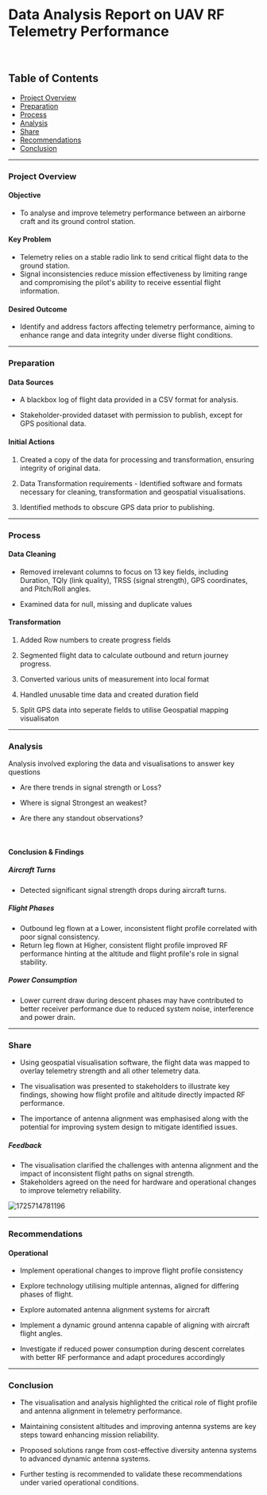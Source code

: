 # Data Analysis Report on UAV RF Telemetry Performance 
<br />

## Table of Contents

- [Project Overview](#project-overview)
- [Preparation](#preparation)
- [Process](#process)
- [Analysis](#analysis)
- [Share](#share)
- [Recommendations](#recommendations)
- [Conclusion](#conclusion)

---


### Project Overview

#### Objective
- To analyse and improve telemetry performance between an airborne craft and its ground control station.

#### Key Problem
- Telemetry relies on a stable radio link to send critical flight data to the ground station.
- Signal inconsistencies reduce mission effectiveness by limiting range and compromising the pilot's ability to receive essential flight information.

#### Desired Outcome
- Identify and address factors affecting telemetry performance, aiming to enhance range and data integrity under diverse flight conditions.
  
---


### Preparation

#### Data Sources
- A blackbox log of flight data provided in a CSV format for analysis.

- Stakeholder-provided dataset with permission to publish, except for GPS positional data.

#### Initial Actions

1.  Created a copy of the data for processing and transformation, ensuring integrity of original data.

2.  Data Transformation requirements - Identified software and formats necessary for cleaning, transformation and geospatial visualisations.

3.  Identified methods to obscure GPS data prior to publishing.

---


### Process

#### Data Cleaning

- Removed irrelevant columns to focus on 13 key fields, including Duration, TQly (link quality), TRSS (signal strength), GPS coordinates, and Pitch/Roll angles.

- Examined data for null, missing and duplicate values

#### Transformation

1.  Added Row numbers to create progress fields

2.  Segmented flight data to calculate outbound and return journey progress.

3.  Converted various units of measurement into local format

4.  Handled unusable time data and created duration field

5.  Split GPS data into seperate fields to utilise Geospatial mapping visualisaton

---


### Analysis

Analysis involved exploring the data and visualisations to answer key questions

- Are there trends in signal strength or Loss?

- Where is signal Strongest an weakest?

- Are there any standout observations?

<br />

#### Conclusion & Findings

##### Aircraft Turns 
- Detected significant signal strength drops during aircraft turns.

##### Flight Phases 
- Outbound leg flown at a Lower, inconsistent flight profile correlated with poor signal consistency.
- Return leg flown at Higher, consistent flight profile improved RF performance hinting at the altitude and flight profile's role in signal stability.
                
##### Power Consumption 
- Lower current draw during descent phases may have contributed to better receiver performance due to reduced system noise, interference and power drain.

---


### Share

- Using geospatial visualisation software, the flight data was mapped to overlay telemetry strength and all other telemetry data.
- The visualisation was presented to stakeholders to illustrate key findings, showing how flight profile and altitude directly impacted RF performance.

- The importance of antenna alignment was emphasised along with the potential for improving system design to mitigate identified issues.

##### Feedback 
- The visualisation clarified the challenges with antenna alignment and the impact of inconsistent flight paths on signal strength.
- Stakeholders agreed on the need for hardware and operational changes to improve telemetry reliability.

![1725714781196](https://github.com/user-attachments/assets/06717ca5-5e6c-444f-9839-b14c349e730e)



---


### Recommendations

#### Operational

- Implement operational changes to improve flight profile consistency

- Explore technology utilising multiple antennas, aligned for differing phases of flight.

- Explore automated antenna alignment systems for aircraft

- Implement a dynamic ground antenna capable of aligning with aircraft flight angles.

- Investigate if reduced power consumption during descent correlates with better RF performance and adapt procedures accordingly

---


### Conclusion

- The visualisation and analysis highlighted the critical role of flight profile and antenna alignment in telemetry performance. 

- Maintaining consistent altitudes and improving antenna systems are key steps toward enhancing mission reliability. 

- Proposed solutions range from cost-effective diversity antenna systems to advanced dynamic antenna systems. 

- Further testing is recommended to validate these recommendations under varied operational conditions.
